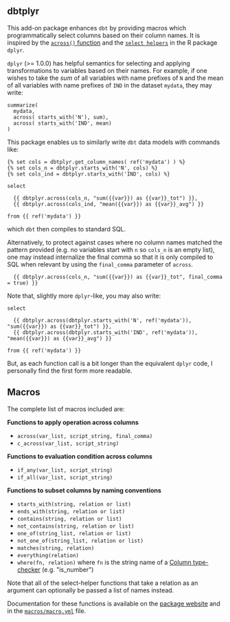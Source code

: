 ## dbtplyr

This add-on package enhances `dbt` by providing macros which programmatically select columns
based on their column names. It is inspired by the [`across()` function](https://www.tidyverse.org/blog/2020/04/dplyr-1-0-0-colwise/) 
and the [`select helpers`](https://tidyselect.r-lib.org/reference/select_helpers.html) in the R package `dplyr`.

`dplyr` (>= 1.0.0) has helpful semantics for selecting and applying transformations to variables based on their names.
For example, if one wishes to take the *sum* of all variables with name prefixes of `N` and the mean of all variables with
name prefixes of `IND` in the dataset `mydata`, they may write:

```
summarize(
  mydata, 
  across( starts_with('N'), sum),
  across( starts_with('IND', mean)
)
```

This package enables us to similarly write `dbt` data models with commands like:

```
{% set cols = dbtplyr.get_column_names( ref('mydata') ) %}
{% set cols_n = dbtplyr.starts_with('N', cols) %}
{% set cols_ind = dbtplyr.starts_with('IND', cols) %}

select

  {{ dbtplyr.across(cols_n, "sum({{var}}) as {{var}}_tot") }},
  {{ dbtplyr.across(cols_ind, "mean({{var}}) as {{var}}_avg") }}

from {{ ref('mydata') }}
```

which `dbt` then compiles to standard SQL. 

Alternatively, to protect against cases where no column names matched the pattern provided 
(e.g. no variables start with `n` so `cols_n` is an empty list), one may instead internalize the final comma
so that it is only compiled to SQL when relevant by using the `final_comma` parameter of `across`.

```
  {{ dbtplyr.across(cols_n, "sum({{var}}) as {{var}}_tot", final_comma = true) }}
```


Note that, slightly more `dplyr`-like, you may also write:

```
select

  {{ dbtplyr.across(dbtplyr.starts_with('N', ref('mydata')), "sum({{var}}) as {{var}}_tot") }},
  {{ dbtplyr.across(dbtplyr.starts_with('IND', ref('mydata')), "mean({{var}}) as {{var}}_avg") }}

from {{ ref('mydata') }}
```

But, as each function call is a bit longer than the equivalent `dplyr` code, I personally find the first form more readable.

## Macros

The complete list of macros included are:

**Functions to apply operation across columns**

- `across(var_list, script_string, final_comma)`
- `c_across(var_list, script_string)`

**Functions to evaluation condition across columns**

- `if_any(var_list, script_string)`
- `if_all(var_list, script_string)`

**Functions to subset columns by naming conventions**

- `starts_with(string, relation or list)` 
- `ends_with(string, relation or list)`
- `contains(string, relation or list)`
- `not_contains(string, relation or list)`
- `one_of(string_list, relation or list)`
- `not_one_of(string_list, relation or list)`
- `matches(string, relation)`
- `everything(relation)`
- `where(fn, relation)` where `fn` is the string name of a [Column type-checker](https://docs.getdbt.com/reference/dbt-classes/#column) (e.g. "is_number")

Note that all of the select-helper functions that take a relation as an argument can optionally be passed a list of names instead.

Documentation for these functions is available on the [package website](https://emilyriederer.github.io/dbtplyr/) and in the [`macros/macro.yml`](https://github.com/emilyriederer/dbtplyr/blob/main/macros/macro.yml) file.